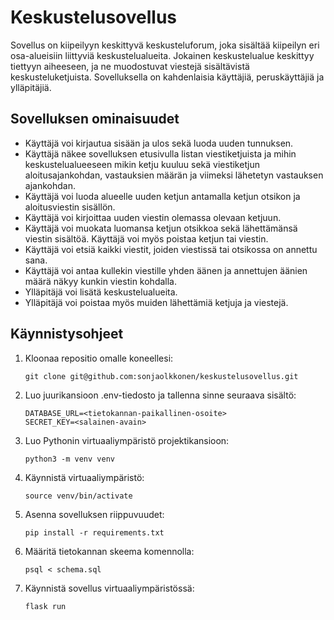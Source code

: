 # Keskustelusovellus

Sovellus on kiipeilyyn keskittyvä keskusteluforum, joka sisältää kiipeilyn eri osa-alueisiin liittyviä keskustelualueita. Jokainen keskustelualue keskittyy tiettyyn aiheeseen, ja ne muodostuvat viestejä sisältävistä keskusteluketjuista. Sovelluksella on kahdenlaisia käyttäjiä, peruskäyttäjiä ja ylläpitäjiä. 

## Sovelluksen ominaisuudet

- Käyttäjä voi kirjautua sisään ja ulos sekä luoda uuden tunnuksen.
- Käyttäjä näkee sovelluksen etusivulla listan viestiketjuista ja mihin keskustelualueeseen mikin ketju kuuluu sekä viestiketjun aloitusajankohdan, vastauksien määrän ja viimeksi lähetetyn vastauksen ajankohdan.
- Käyttäjä voi luoda alueelle uuden ketjun antamalla ketjun otsikon ja aloitusviestin sisällön.
- Käyttäjä voi kirjoittaa uuden viestin olemassa olevaan ketjuun.
- Käyttäjä voi muokata luomansa ketjun otsikkoa sekä lähettämänsä viestin sisältöä. Käyttäjä voi myös poistaa ketjun tai viestin.
- Käyttäjä voi etsiä kaikki viestit, joiden viestissä tai otsikossa on annettu sana.
- Käyttäjä voi antaa kullekin viestille yhden äänen ja annettujen äänien määrä näkyy kunkin viestin kohdalla.
- Ylläpitäjä voi lisätä keskustelualueita.
- Ylläpitäjä voi poistaa myös muiden lähettämiä ketjuja ja viestejä.

## Käynnistysohjeet

1) Kloonaa repositio omalle koneellesi:
   ```
   git clone git@github.com:sonjaolkkonen/keskustelusovellus.git
2) Luo juurikansioon .env-tiedosto ja tallenna sinne seuraava sisältö:
   ```
   DATABASE_URL=<tietokannan-paikallinen-osoite>
   SECRET_KEY=<salainen-avain>
3) Luo Pythonin virtuaaliympäristö projektikansioon:
   ```
   python3 -m venv venv
4) Käynnistä virtuaaliympäristö:
   ```
   source venv/bin/activate
5) Asenna sovelluksen riippuvuudet:
   ```
   pip install -r requirements.txt
6) Määritä tietokannan skeema komennolla:
   ```
   psql < schema.sql
7) Käynnistä sovellus virtuaaliympäristössä:
   ```
   flask run 
